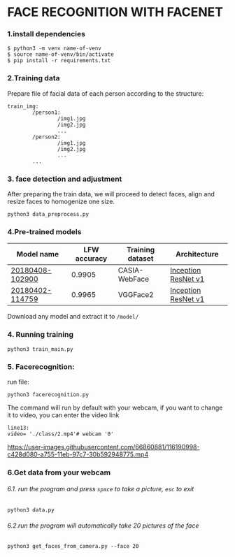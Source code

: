 # FACE RECOGNITION WITH FACENET


### 1.install  dependencies
```
$ python3 -m venv name-of-venv
$ source name-of-venv/bin/activate
$ pip install -r requirements.txt
```

### 2.Training data
Prepare file of facial data of each person according to the structure:
```
train_img:
        /person1:
                /img1.jpg        
                /img2.jpg
                ...
        /person2:
                /img1.jpg
                /img2.jpg
                ...
        ...
 ```        
### 3. face detection and adjustment
After preparing the train data, we will proceed to detect faces, align and resize faces to homogenize one size.
```
python3 data_preprocess.py

```
### 4.Pre-trained models
| Model name| 	LFW accuracy | Training dataset|Architecture|
|--------------|-------|------|-------|
| [20180408-102900](https://drive.google.com/file/d/1R77HmFADxe87GmoLwzfgMu_HY0IhcyBz/view) | 0.9905 | CASIA-WebFace | 	[Inception ResNet v1](https://github.com/davidsandberg/facenet/blob/master/src/models/inception_resnet_v1.py) |
| [20180402-114759](https://drive.google.com/file/d/1EXPBSXwTaqrSC0OhUdXNmKSh9qJUQ55-/view)| 0.9965 | VGGFace2 | [Inception ResNet v1](https://github.com/davidsandberg/facenet/blob/master/src/models/inception_resnet_v1.py)|

Download any model and extract it to `/model/`
### 4. Running training
```
python3 train_main.py
```
### 5. Facerecognition:
run file:
```
python3 facerecognition.py
```
The command will run by default with your webcam, if you want to change it to video, you can enter the video link

```
line13:
video= './class/2.mp4'# webcam '0'
```

https://user-images.githubusercontent.com/66860881/116190998-c428d080-a755-11eb-97c7-30b592948775.mp4

### 6.Get data from your webcam
###### 6.1. run the program and press `space` to take a picture, `esc` to exit
```
python3 data.py
```
###### 6.2.run the program will automatically take 20 pictures of the face
```
python3 get_faces_from_camera.py --face 20
